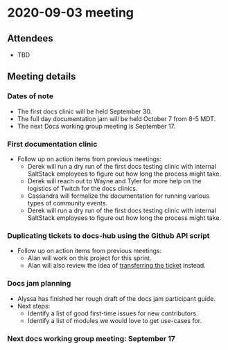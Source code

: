 # 2020-09-03 meeting

## Attendees

* TBD

## Meeting details

### Dates of note

- The first docs clinic will be held September 30.
- The full day documentation jam will be held October 7 from 8-5 MDT.
- The next Docs working group meeting is September 17.

### First documentation clinic

- Follow up on action items from previous meetings:
  - Derek will run a dry run of the first docs testing clinic with internal
    SaltStack employees to figure out how long the process might take.
  - Derek will reach out to Wayne and Tyler for more help on the logistics of
    Twitch for the docs clinics.
  - Cassandra will formalize the documentation for running various types of
    community events.
  - Derek will run a dry run of the first docs testing clinic with internal
    SaltStack employees to figure out how long the process might take.

### Duplicating tickets to docs-hub using the Github API script

- Follow up on action items from previous meetings:
  - Alan will work on this project for this sprint.
  - Alan will also review the idea of
    [transferring the ticket](https://docs.github.com/en/github/managing-your-work-on-github/transferring-an-issue-to-another-repository) instead.

### Docs jam planning

- Alyssa has finished her rough draft of the docs jam participant guide.
- Next steps:
  - Identify a list of good first-time issues for new contributors.
  - Identify a list of modules we would love to get use-cases for.

### Next docs working group meeting: September 17
